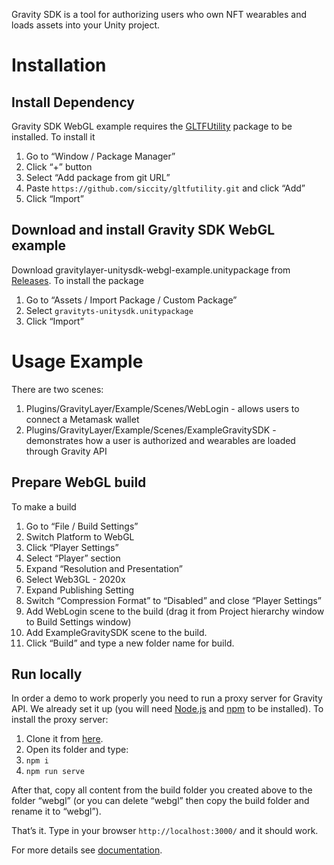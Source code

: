 Gravity SDK is a tool for authorizing users who own NFT wearables and loads assets into your Unity project.

# Installation

## Install Dependency
Gravity SDK WebGL example requires the [GLTFUtility](https://github.com/Siccity/GLTFUtility) package to be installed. To install it 
1. Go to “Window / Package Manager”
2. Click “+” button
3. Select “Add package from git URL”
4. Paste `https://github.com/siccity/gltfutility.git` and click “Add”
5. Click “Import”

## Download and install Gravity SDK WebGL example
Download gravitylayer-unitysdk-webgl-example.unitypackage from [Releases](https://github.com/Gravity-Studio-Digital-Wear/UnitySDK-WebGL-example/releases). To install the package
1. Go to “Assets / Import Package / Custom Package”
2. Select `gravityts-unitysdk.unitypackage`
3. Click “Import”

# Usage Example

There are two scenes:
1. Plugins/GravityLayer/Example/Scenes/WebLogin - allows users to connect a Metamask wallet
2. Plugins/GravityLayer/Example/Scenes/ExampleGravitySDK - demonstrates how a user is authorized and wearables are loaded through Gravity API

## Prepare WebGL build

To make a build
1. Go to “File / Build Settings”
2. Switch Platform to WebGL
3. Click “Player Settings”
4. Select “Player” section
5. Expand “Resolution and Presentation”
6. Select Web3GL - 2020x
7. Expand Publishing Setting
8. Switch “Compression Format” to “Disabled” and close “Player Settings”
9. Add WebLogin scene to the build (drag it from Project hierarchy window to Build Settings window)
10. Add ExampleGravitySDK scene to the build.
11. Click “Build” and type a new folder name for build.

## Run locally

In order a demo to work properly you need to run a proxy server for Gravity API. We already set it up (you will need [Node.js](https://nodejs.org/en/) and [npm](https://www.npmjs.com/) to be installed). To install the proxy server:
1. Clone it from [here](https://github.com/stfy/webgl-serve).
2. Open its folder and type:
  1. `npm i`
  2. `npm run serve`

After that, copy all content from the build folder you created above to the folder “webgl” (or you can delete “webgl” then copy the build folder and rename it to “webgl”).

That’s it. Type in your browser `http://localhost:3000/` and it should work.

For more details see [documentation](https://gravity-studio-digital-wear.github.io/gravity-docs/).